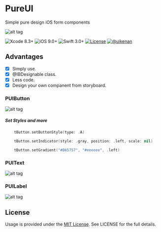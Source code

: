 # PureUI
Simple pure design iOS form components

![alt tag](https://user-images.githubusercontent.com/16580898/27935286-cedbdc3e-62b2-11e7-989b-707a960b066e.png)

![Xcode 8.3+](https://img.shields.io/badge/xcode-8.3%2B-blue.svg)
![iOS 9.0+](https://img.shields.io/badge/İOS-9.0%2B-brightgreen.svg)
![Swift 3.0+](https://img.shields.io/badge/Swift-3.0%2B-orange.svg)
[![License](https://img.shields.io/cocoapods/l/Hero.svg?style=flat)](https://github.com/lkzhao/Hero/blob/master/LICENSE?raw=true)
[![@uikenan](https://img.shields.io/badge/contact-%40uikenan-ff69b4.svg)](http://twitter.com/uikenan)

## Advantages
- [X] Simply use.
- [X] @IBDesignable class.
- [X] Less code.
- [X] Design your own companent from storyboard.

### PUIButton

![alt tag](https://user-images.githubusercontent.com/16580898/27934658-616f2d16-62af-11e7-9b05-d0b51ebd387f.png)

##### Set Styles and more

```Swift
    tButton.setButtonStyle(type: .A)
```

```Swift
    tButton.setIndicator(style: .gray, position: .left, scale: nil)
```

```Swift
    tButton.setGradient("#B65757", "#eeeeee", .left)
```

### PUIText

![alt tag](https://user-images.githubusercontent.com/16580898/27934713-a52f5350-62af-11e7-9a0b-a666d5e77aba.png)

### PUILabel

![alt tag](https://user-images.githubusercontent.com/16580898/27934718-adc261a6-62af-11e7-8549-560c148fdaeb.png)


## License
Usage is provided under the [MIT License](http://http//opensource.org/licenses/mit-license.php). See LICENSE for the full details.
